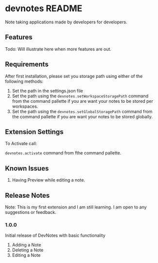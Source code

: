 # devnotes README

Note taking applications made by developers for developers.

## Features

Todo: Will illustrate here when more features are out.

## Requirements

After first installation, please set you storage path using either of the following methods:

1. Set the path in the settings.json file
2. Set the path using the `devnotes.setWorkspaceStoragePath` command from the command pallette if you are want your notes to be stored per workspaces.
3. Set the path using the `devnotes.setGlobalStoragePath` command from the command pallette if you are want your notes to be stored globally.

## Extension Settings

To Activate call:

`devnotes.activate` command from fthe command pallette.

## Known Issues

1. Having Preview while editing a note.

## Release Notes

Note: This is my first extension and I am still learning. I am open to any suggestions or feedback.

### 1.0.0

Initial release of DevNotes with basic functionality

1. Adding a Note
2. Deleting a Note
3. Editing a Note
